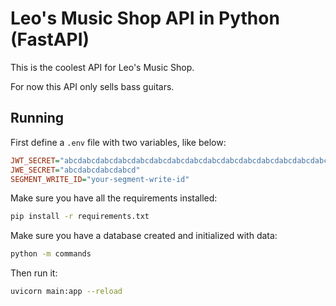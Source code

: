 # Leo's Music Shop API in Python (FastAPI)

This is the coolest API for Leo's Music Shop.

For now this API only sells bass guitars. 

## Running

First define a `.env` file with two variables, like below:

```ini
JWT_SECRET="abcdabcdabcdabcdabcdabcdabcdabcdabcdabcdabcdabcdabcdabcdabcdabcd"
JWE_SECRET="abcdabcdabcdabcd"
SEGMENT_WRITE_ID="your-segment-write-id"
```

Make sure you have all the requirements installed:

```sh
pip install -r requirements.txt
```

Make sure you have a database created and initialized with data:

```sh
python -m commands
```

Then run it:

```sh
uvicorn main:app --reload
```